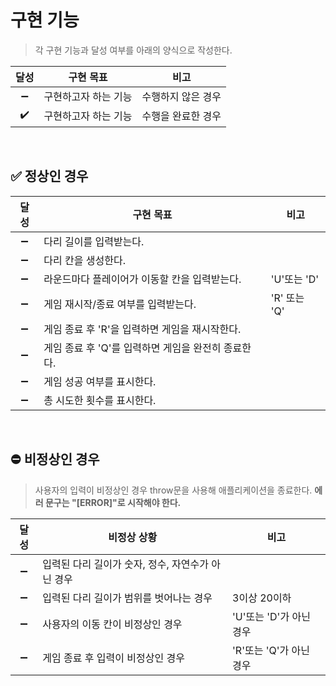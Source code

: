 # 구현 기능

> 각 구현 기능과 달성 여부를 아래의 양식으로 작성한다.

|달성|구현 목표|비고|
|:---:|---|---|
|:heavy_minus_sign:|구현하고자 하는 기능|수행하지 않은 경우|
|:heavy_check_mark:|구현하고자 하는 기능|수행을 완료한 경우|

<br>

## :white_check_mark: 정상인 경우

|달성|구현 목표|비고|
|:---:|---|---|
|:heavy_minus_sign:|다리 길이를 입력받는다.||
|:heavy_minus_sign:|다리 칸을 생성한다.||
|:heavy_minus_sign:|라운드마다 플레이어가 이동할 칸을 입력받는다.|'U'또는 'D'|
|:heavy_minus_sign:|게임 재시작/종료 여부를 입력받는다.|'R' 또는 'Q'|
|:heavy_minus_sign:|게임 종료 후 'R'을 입력하면 게임을 재시작한다.||
|:heavy_minus_sign:|게임 종료 후 'Q'를 입력하면 게임을 완전히 종료한다.||
|:heavy_minus_sign:|게임 성공 여부를 표시한다.||
|:heavy_minus_sign:|총 시도한 횟수를 표시한다.||


<br>

## :no_entry: 비정상인 경우

> 사용자의 입력이 비정상인 경우 throw문을 사용해 애플리케이션을 종료한다.
> **에러 문구는 "[ERROR]"로 시작해야 한다.**

|달성|비정상 상황|비고|
|:---:|---|---|
|:heavy_minus_sign:|입력된 다리 길이가 숫자, 정수, 자연수가 아닌 경우||
|:heavy_minus_sign:|입력된 다리 길이가 범위를 벗어나는 경우|3이상 20이하|
|:heavy_minus_sign:|사용자의 이동 칸이 비정상인 경우|'U'또는 'D'가 아닌 경우|
|:heavy_minus_sign:|게임 종료 후 입력이 비정상인 경우|'R'또는 'Q'가 아닌 경우|


